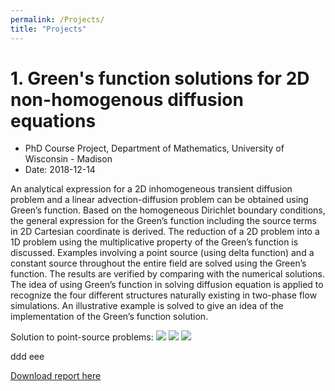 ```yaml
---
permalink: /Projects/
title: "Projects"
---
```



# 1. Green's function solutions for 2D non-homogenous diffusion equations

- PhD Course Project, Department of Mathematics, University of Wisconsin - Madison
- Date: 2018-12-14

An analytical expression for a 2D inhomogeneous transient diffusion problem and a linear advection-diffusion problem can be obtained using Green’s function. Based on the homogeneous Dirichlet boundary conditions, the general expression for the Green’s function including the source terms in 2D Cartesian coordinate is derived. The reduction of a 2D problem into a 1D problem using the multiplicative property of the Green’s function is discussed. Examples involving a point source (using delta function) and a constant source throughout the entire field are solved using the Green’s function. The results are verified by comparing with the numerical solutions. The idea of using Green’s function in solving diffusion equation is applied to recognize the four different structures naturally existing in two-phase flow simulations. An illustrative example is solved to give an idea of the implementation of the Green’s function solution.


Solution to point-source problems: 
<img src='https://github.com/phxiranter/chiaweikuo.github.io/blob/master/images/point_source.png'>
<img src='https://github.com/phxiranter/chiaweikuo.github.io/blob/master/images/point_source.png'>
<img src='/point_source.png'>

ddd eee 

[Download report here](https://phxiranter.github.io/chiaweikuo.github.io/files/math703_report.pdf)
